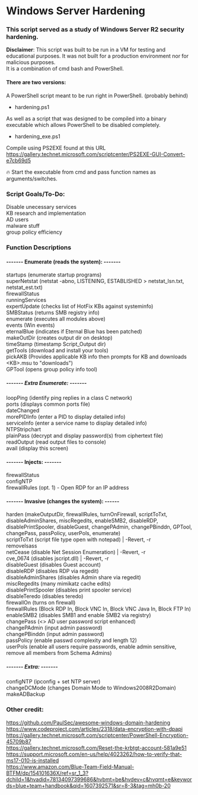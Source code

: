 # Windows Server Hardening
### This script served as a study of Windows Server R2 security hardening.  
**Disclaimer**: This script was built to be run in a VM for testing and educational purposes. It was not built for a production environment nor for malicious purposes.  
It is a combination of cmd bash and PowerShell.

#### There are two versions:  
A PowerShell script meant to be run right in PowerShell. (probably behind)  
- hardening.ps1  

As well as a script that was designed to be compiled into a binary executable which allows PowerShell to be disabled completely.
- hardening_exe.ps1  

Compile using PS2EXE found at this URL    
https://gallery.technet.microsoft.com/scriptcenter/PS2EXE-GUI-Convert-e7cb69d5  

🔥 Start the executable from cmd and pass function names as arguments/switches.

### Script Goals/To-Do:  
Disable unecessary services  
KB research and implementation  
AD users  
malware stuff  
group policy efficiency  
  
### Function Descriptions  
#### ------- Enumerate (reads the system): -------  
startups (enumerate startup programs)  
superNetstat (netstat -abno, LISTENING, ESTABLISHED > netstat_lsn.txt, netstat_est.txt)  
firewallStatus  
runningServices  
expertUpdate (checks list of HotFix KBs against systeminfo)  
SMBStatus (returns SMB registry info)  
enumerate (executes all modules above)  
events (Win events)  
eternalBlue (indicates if Eternal Blue has been patched)  
makeOutDir (creates output dir on desktop)  
timeStamp (timestamp Script_Output dir)  
getTools (download and install your tools)  
pickAKB (Provides applicable KB info then prompts for KB and downloads \<KB\>.msu to "downloads")  
GPTool (opens group policy info tool)  
##### ------- Extra Enumerate: -------  
loopPing (identify ping replies in a class C network)  
ports (displays common ports file)  
dateChanged  
morePIDInfo (enter a PID to display detailed info)  
serviceInfo (enter a service name to display detailed info)  
NTPStripchart  
plainPass (decrypt and display password(s) from ciphertext file)  
readOutput (read output files to console)  
avail (display this screen)  
#### ------- Injects: -------  
firewallStatus  
configNTP  
firewallRules (opt. 1) - Open RDP for an IP address  
#### ------- Invasive (changes the system): ------  
harden (makeOutputDir, firewallRules, turnOnFirewall, scriptToTxt, disableAdminShares, miscRegedits, enableSMB2, disableRDP,  
disablePrintSpooler, disableGuest, changePAdmin, changePBinddn, GPTool, changePass, passPolicy, userPols, enumerate)  
scriptToTxt (script file type open with notepad) | -Revert, -r  
removeIsass  
netCease (disable Net Session Enumeration) | -Revert, -r  
cve_0674 (disables jscript.dll) | -Revert, -r  
disableGuest (disables Guest account)  
disableRDP (disables RDP via regedit)  
disableAdminShares (disables Admin share via regedit)  
miscRegedits (many mimikatz cache edits)  
disablePrintSpooler (disables print spooler service)  
disableTeredo  (disables teredo)  
firewallOn (turns on firewall)  
firewallRules (Block RDP In, Block VNC In, Block VNC Java In, Block FTP In)  
enableSMB2 (disables SMB1 and enable SMB2 via registry)  
changePass (<> AD user password script enhanced)  
changePAdmin (input admin password)  
changePBinddn (input admin password)  
passPolicy (enable passwd complexity and length 12)  
userPols (enable all users require passwords, enable admin sensitive, remove all members from Schema Admins)  
##### ------- Extra: -------  
configNTP (ipconfig + set NTP server)  
changeDCMode (changes Domain Mode to Windows2008R2Domain)   
makeADBackup  
  
### Other credit:  
https://github.com/PaulSec/awesome-windows-domain-hardening    
https://www.codeproject.com/articles/2318/data-encryption-with-dpapi    
https://gallery.technet.microsoft.com/scriptcenter/PowerShell-Encryption-45709b87    
https://gallery.technet.microsoft.com/Reset-the-krbtgt-account-581a9e51    
https://support.microsoft.com/en-us/help/4023262/how-to-verify-that-ms17-010-is-installed    
https://www.amazon.com/Blue-Team-Field-Manual-BTFM/dp/154101636X/ref=sr_1_3?dchild=1&hvadid=78134097399686&hvbmt=be&hvdev=c&hvqmt=e&keywords=blue+team+handbook&qid=1607392571&sr=8-3&tag=mh0b-20

